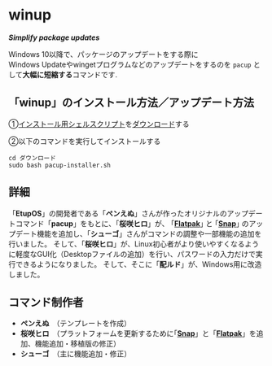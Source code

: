 # winup
***Simplify package updates***

Windows 10以降で、パッケージのアップデートをする際に  
Windows Updateやwingetプログラムなどのアップデートをするのを `pacup` として**大幅に短縮する**コマンドです.

## 「winup」のインストール方法／アップデート方法
①[インストール用シェルスクリプト](https://dl.dropboxusercontent.com/s/2lutkal30bnq3rx/pacup-installer.sh?dl=1)を[ダウンロード](https://dl.dropboxusercontent.com/s/2lutkal30bnq3rx/pacup-installer.sh?dl=1)する

②以下のコマンドを実行してインストールする
```
cd ダウンロード
sudo bash pacup-installer.sh
```

## 詳細
「**EtupOS**」の開発者である「**ペンえぬ**」さんが作ったオリジナルのアップデートコマンド「**pacup**」をもとに、「**桜咲ヒロ**」が、 ｢[**Flatpak**](https://flatpak.org)｣ と ｢[**Snap**](https://snapcraft.io)｣ のアップデート機能を追加し、「**シューゴ**」さんがコマンドの調整や一部機能の追加を行いました。
そして、「**桜咲ヒロ**」が、Linux初心者がより使いやすくなるように軽度なGUI化（Desktopファイルの追加）を行い、パスワードの入力だけで実行できるようになりました。
そして、そこに「**配ルド**」が、Windows用に改造しました。
## コマンド制作者
- **ペンえぬ**　（テンプレートを作成）
- **桜咲ヒロ**　（プラットフォームを更新するために｢[**Snap**](https://snapcraft.io)」と「[**Flatpak**](https://flatpak.org)」を追加、機能追加・移植版の修正）
- **シューゴ**　（主に機能追加・修正）

